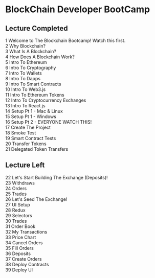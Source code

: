 # BlockChain Developer BootCamp


## Lecture Completed
1 Welcome to The Blockchain Bootcamp! Watch this first.\
2 Why Blockchain? \
3 What Is A Blockchain? \
4 How Does A Blockchain Work? \
5 Intro To Ethereum\
6 Intro To Cryptography \
7 Intro To Wallets \
8 Intro To Dapps \
9 Intro To Smart Contracts \
10 Intro To Web3.js \
11 Intro To Ethereum Tokens \
12 Intro To Cryptocurrency Exchanges \
13 Intro To React.js \
14 Setup Pt 1 - Mac & Linux \
15 Setup Pt 1 - Windows \
16 Setup Pt 2 - EVERYONE WATCH THIS!\
17 Create The Project \
18 Smoke Test \
19 Smart Contract Tests \
20 Transfer Tokens \
21 Delegated Token Transfers


## Lecture Left
22 Let's Start Building The Exchange (Deposits)! \
23 Withdraws \
24 Orders \
25 Trades \
26 Let's Seed The Exchange! \
27 UI Setup \
28 Redux \
29 Selectors \
30 Trades \
31 Order Book \
32 My Transactions \
33 Price Chart \
34 Cancel Orders \
35 Fill Orders \
36 Deposits \
37 Create Orders \
38 Deploy Contracts \
39 Deploy UI 

